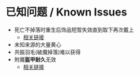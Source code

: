 # 已知问题 / Known Issues

- 死亡不掉落时重生后饰品短暂失效直到取下再次戴上
    - [相关链接](https://github.com/wisp-forest/accessories/issues/184)
- 未知来源的大量黄心
- 共振羽毛(破魔掉落)难以获得
- 附魔**盔甲耐久**无效
    - [相关链接](https://github.com/LangYueMc/EquipmentStandard/pull/13)